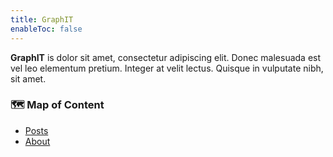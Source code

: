 ```yaml
---
title: GraphIT
enableToc: false
---
```


**GraphIT** is dolor sit amet, consectetur adipiscing elit. Donec malesuada est vel leo elementum pretium. Integer at velit lectus. Quisque in vulputate nibh, sit amet.

### 🗺️ Map of Content

- [Posts](notes/posts.md)
- [About](notes/about.md)
